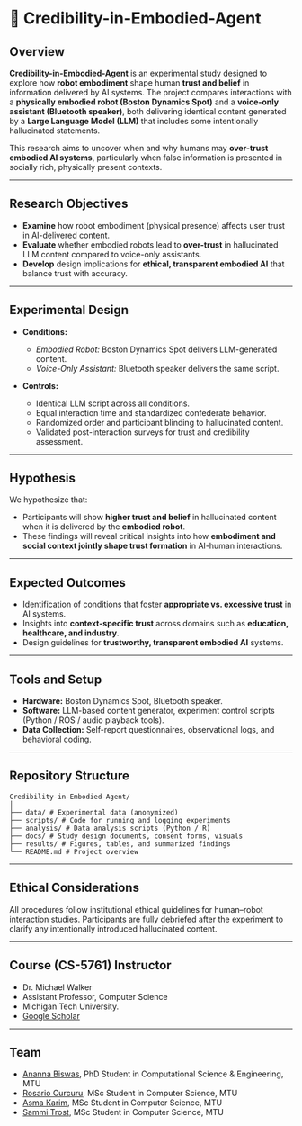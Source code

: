 
# 🤖 Credibility-in-Embodied-Agent

## Overview
**Credibility-in-Embodied-Agent** is an experimental study designed to explore how **robot embodiment** shape human **trust and belief** in information delivered by AI systems. The project compares interactions with a **physically embodied robot (Boston Dynamics Spot)** and a **voice-only assistant (Bluetooth speaker)**, both delivering identical content generated by a **Large Language Model (LLM)** that includes some intentionally hallucinated statements.

This research aims to uncover when and why humans may **over-trust embodied AI systems**, particularly when false information is presented in socially rich, physically present contexts.

---

## Research Objectives
- **Examine** how robot embodiment (physical presence) affects user trust in AI-delivered content.  
- **Evaluate** whether embodied robots lead to **over-trust** in hallucinated LLM content compared to voice-only assistants.  
- **Develop** design implications for **ethical, transparent embodied AI** that balance trust with accuracy.

---

## Experimental Design
- **Conditions:**  
  - *Embodied Robot:* Boston Dynamics Spot delivers LLM-generated content.  
  - *Voice-Only Assistant:* Bluetooth speaker delivers the same script.  

- **Controls:**  
  - Identical LLM script across all conditions.  
  - Equal interaction time and standardized confederate behavior.  
  - Randomized order and participant blinding to hallucinated content.  
  - Validated post-interaction surveys for trust and credibility assessment.

---

## Hypothesis
We hypothesize that:
- Participants will show **higher trust and belief** in hallucinated content when it is delivered by the **embodied robot**.
- These findings will reveal critical insights into how **embodiment and social context jointly shape trust formation** in AI-human interactions.

---

## Expected Outcomes
- Identification of conditions that foster **appropriate vs. excessive trust** in AI systems.  
- Insights into **context-specific trust** across domains such as **education, healthcare, and industry**.  
- Design guidelines for **trustworthy, transparent embodied AI** systems.

---

## Tools and Setup
- **Hardware:** Boston Dynamics Spot, Bluetooth speaker.  
- **Software:** LLM-based content generator, experiment control scripts (Python / ROS / audio playback tools).  
- **Data Collection:** Self-report questionnaires, observational logs, and behavioral coding.

---

## Repository Structure
```
Credibility-in-Embodied-Agent/
│
├── data/ # Experimental data (anonymized)
├── scripts/ # Code for running and logging experiments
├── analysis/ # Data analysis scripts (Python / R)
├── docs/ # Study design documents, consent forms, visuals
├── results/ # Figures, tables, and summarized findings
└── README.md # Project overview

```
---

## Ethical Considerations
All procedures follow institutional ethical guidelines for human–robot interaction studies. Participants are fully debriefed after the experiment to clarify any intentionally introduced hallucinated content.

---

## Course (CS-5761) Instructor 
- Dr. Michael Walker
- Assistant Professor, Computer Science
- Michigan Tech University. 
- [Google Scholar](https://scholar.google.com/citations?user=tM9tcT0AAAAJ&hl=en&oi=sra)

---

## Team 
- [Ananna Biswas](https://anannabiswas.github.io/), PhD Student in Computational Science & Engineering, MTU
- [Rosario Curcuru](https://github.com/rosariocurcuru), MSc Student in Computer Science, MTU
- [Asma Karim](https://github.com/AsmaAbidKarim), MSc Student in Computer Science, MTU
- [Sammi Trost](https://github.com/srtrost), MSc Student in Computer Science, MTU





